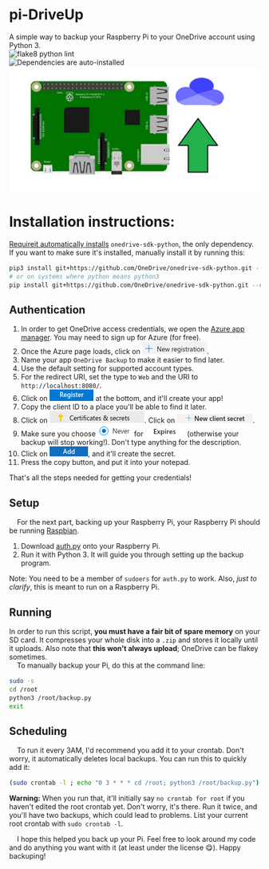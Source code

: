 # pi-DriveUp
A simple way to backup your Raspberry Pi to your OneDrive account using Python 3.  
![flake8 python lint](https://github.com/KTibow/pi-drive-up/workflows/flake8%20python%20lint/badge.svg)  
![Dependencies are auto-installed](https://img.shields.io/badge/dependencies-auto--installed%20by%20requireit-099)  
<a href="#" class="readmelogo"><img alt="back up to onedrive logo" src="https://github.com/KTibow/pi-DriveUp/raw/master/assets/backuplogoimg.jpg" /></a>
# Installation instructions:
[Requireit automatically installs](https://github.com/KTibow/requireit) `onedrive-sdk-python`, the only dependency.  
If you want to make sure it's installed, manually install it by running this:
```bash
pip3 install git+https://github.com/OneDrive/onedrive-sdk-python.git --user
# or on systems where python means python3
pip install git+https://github.com/OneDrive/onedrive-sdk-python.git --user
```
## Authentication
1. In order to get OneDrive access credentials, we open the [Azure app manager](https://portal.azure.com/#blade/Microsoft_AAD_RegisteredApps/ApplicationsListBlade). You may need to sign up for Azure (for free).
2. Once the Azure page loads, click on ![New registration](assets/new_reg.png).
3. Name your app `OneDrive Backup` to make it easier to find later.
4. Use the default setting for supported account types.
5. For the redirect URI, set the type to `Web` and the URI to `http://localhost:8080/`.
6. Click on ![Register](assets/accept_reg.png) at the bottom, and it'll create your app!  
7. Copy the client ID to a place you'll be able to find it later.
8. Click on ![Certificates and Secrets](assets/certs_secrets.png). Click on ![New secret](assets/new_secret.png). 
9. Make sure you choose ![Never](assets/never.png) for ![Expires](assets/expires.png) (otherwise your backup will stop working!). Don't type anything for the description.
10. Click on ![Add](assets/add_secret.png), and it'll create the secret.
11. Press the copy button, and put it into your notepad.  
  
That's all the steps needed for getting your credentials!  
    
## Setup
&nbsp;&nbsp;&nbsp;&nbsp;For the next part, backing up your Raspberry Pi, your Raspberry Pi should be running [Raspbian](https://www.raspberrypi.org/downloads/).  
  
1. Download <a id="raw-url" href="https://github.com/ktibow/pi-driveup/releases/latest/download/auth.py" download>auth.py</a> onto your Raspberry Pi.
2. Run it with Python 3. It will guide you through setting up the backup program. 

Note: You need to be a member of `sudoers` for `auth.py` to work. Also, *just to clarify*, this is meant to run on a Raspberry Pi.
  
## Running
In order to run this script, **you must have a fair bit of spare memory** on your SD card.
It compresses your whole disk into a `.zip` and stores it locally until it uploads.
Also note that **this won't always upload**; OneDrive can be flakey sometimes.  
&nbsp;&nbsp;&nbsp;&nbsp;To manually backup your Pi, do this at the command line:
```bash
sudo -s
cd /root
python3 /root/backup.py
exit
```
## Scheduling
&nbsp;&nbsp;&nbsp;&nbsp;To run it every 3AM, I'd recommend you add it to your crontab. Don't worry, it automatically deletes local backups. You can run this to quickly add it:
```bash
(sudo crontab -l ; echo "0 3 * * * cd /root; python3 /root/backup.py") | sudo crontab -
```
**Warning:** When you run that, it'll initially say `no crontab for root` if you haven't edited the root crontab yet. Don't worry, it's there. Run it twice, and you'll have two backups, which could lead to problems. List your current root crontab with `sudo crontab -l`.
  
&nbsp;&nbsp;&nbsp;&nbsp;I hope this helped you back up your Pi. Feel free to look around my code and do anything you want with it (at least under the license 😋). Happy backuping!  
